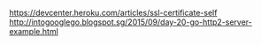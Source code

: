https://devcenter.heroku.com/articles/ssl-certificate-self
http://intogooglego.blogspot.sg/2015/09/day-20-go-http2-server-example.html
